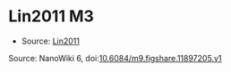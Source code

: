 <a name="material" />

# Lin2011 M3
<script type="application/ld+json">
  {
    "@context": "https://schema.org/",
    "@type": "ChemicalSubstance",
    "@id": "https://egonw.github.io/nanowiki/nanowiki332.html#material",
    "http://purl.org/dc/terms/conformsTo":
      {
        "@type": "CreativeWork",
        "@id": "https://bioschemas.org/profiles/ChemicalSubstance/0.4-RELEASE/"
      },
    "identfier": "332",
    "name": "Lin2011 M3",
    "url": "https://egonw.github.io/nanowiki/nanowiki332.html#material",
    "sameAs": "http://127.0.0.1/mediawiki/index.php/Special:URIResolver/Lin2011_M3"
  }
</script>


* Source: [Lin2011](articleLin2011.md)


Source: NanoWiki 6, doi:[10.6084/m9.figshare.11897205.v1](https://doi.org/10.6084/m9.figshare.11897205.v1)
